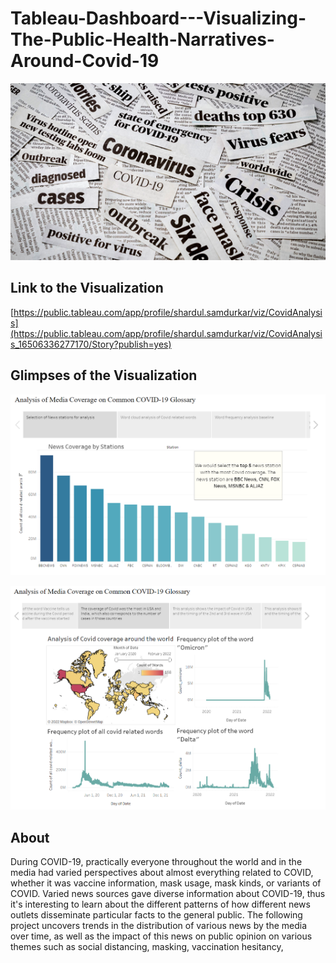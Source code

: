 # Tableau-Dashboard---Visualizing-The-Public-Health-Narratives-Around-Covid-19

![TB](resources/Cover.png)

## Link to the Visualization

[https://public.tableau.com/app/profile/shardul.samdurkar/viz/CovidAnalysis](https://public.tableau.com/app/profile/shardul.samdurkar/viz/CovidAnalysis_16506336277170/Story?publish=yes)

## Glimpses of the Visualization

![ST1](resources/story1.PNG)

![ST2](resources/story2.PNG)

## About

During COVID-19, practically everyone throughout the world and in the media had varied perspectives about almost everything related to COVID, whether it was vaccine information, mask usage, mask kinds, or variants of COVID. Varied news sources gave diverse information about COVID-19, thus it's interesting to learn about the different patterns of how different news outlets disseminate particular facts to the general public. The following project uncovers trends in the distribution of various news by the media over time, as well as the impact of this news on public opinion on various themes such as social distancing, masking, vaccination hesitancy, 

